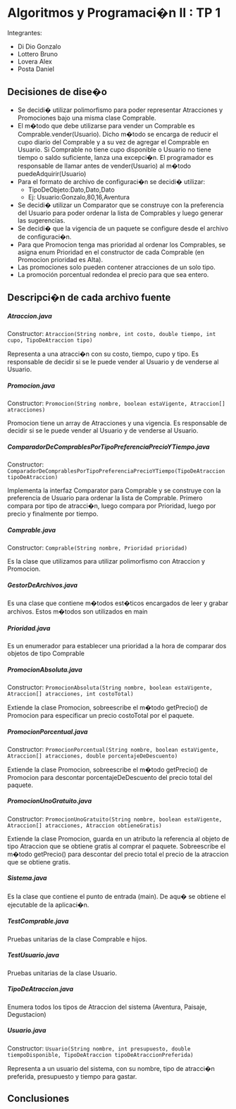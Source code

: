 # Algoritmos y Programaci�n II : TP 1

Integrantes: 
- Di Dio Gonzalo
- Lottero Bruno
- Lovera Alex
- Posta Daniel

## Decisiones de dise�o

- Se decidi� utilizar polimorfismo para poder representar Atracciones y Promociones bajo una misma clase Comprable.
- El m�todo que debe utilizarse para vender un Comprable es Comprable.vender(Usuario). 
Dicho m�todo se encarga de reducir el cupo diario del Comprable y a su vez de agregar el Comprable en Usuario. 
Si Comprable no tiene cupo disponible o Usuario no tiene tiempo o saldo suficiente, lanza una excepci�n. El programador es responsable de llamar antes de vender(Usuario) al m�todo puedeAdquirir(Usuario)
- Para el formato de archivo de configuraci�n se decidi� utilizar:
    - TipoDeObjeto:Dato,Dato,Dato
    - Ej: Usuario:Gonzalo,80,16,Aventura
- Se decidi� utilizar un Comparator que se construye con la preferencia del Usuario para poder ordenar la lista de Comprables y luego generar las sugerencias.
- Se decidi� que la vigencia de un paquete se configure desde el archivo de configuraci�n.
- Para que Promocion tenga mas prioridad al ordenar los Comprables, se asigna enum Prioridad en el constructor de cada Comprable (en Promocion prioridad es Alta).
- Las promociones solo pueden contener atracciones de un solo tipo.
- La promoción porcentual redondea el precio para que sea entero.

## Descripci�n de cada archivo fuente

##### Atraccion.java

Constructor: `Atraccion(String nombre, int costo, double tiempo, int cupo, TipoDeAtraccion tipo)`

Representa a una atracci�n con su costo, tiempo, cupo y tipo.
Es responsable de decidir si se le puede vender al Usuario y de venderse al Usuario.

##### Promocion.java

Constructor: `Promocion(String nombre, boolean estaVigente, Atraccion[] atracciones)`

Promocion tiene un array de Atracciones y una vigencia.
Es responsable de decidir si se le puede vender al Usuario y de venderse al Usuario.

##### ComparadorDeComprablesPorTipoPreferenciaPrecioYTiempo.java

Constructor: `ComparadorDeComprablesPorTipoPreferenciaPrecioYTiempo(TipoDeAtraccion tipoDeAtraccion)`

Implementa la interfaz Comparator para Comprable y se construye con la preferencia de Usuario para ordenar la lista de Comprable.
Primero compara por tipo de atracci�n, luego compara por Prioridad, luego por precio y finalmente por tiempo.

##### Comprable.java

Constructor: `Comprable(String nombre, Prioridad prioridad)`

Es la clase que utilizamos para utilizar polimorfismo con Atraccion y Promocion.

##### GestorDeArchivos.java

Es una clase que contiene m�todos est�ticos encargados de leer y grabar archivos. Estos m�todos son utilizados en main

##### Prioridad.java

Es un enumerador para establecer una prioridad a la hora de comparar dos objetos de tipo Comprable

##### PromocionAbsoluta.java

Constructor: `PromocionAbsoluta(String nombre, boolean estaVigente, Atraccion[] atracciones, int costoTotal)`

Extiende la clase Promocion, sobreescribe el m�todo getPrecio() de Promocion para especificar un precio costoTotal por el paquete.

##### PromocionPorcentual.java

Constructor: `PromocionPorcentual(String nombre, boolean estaVigente, Atraccion[] atracciones, double porcentajeDeDescuento)`

Extiende la clase Promocion, sobreescribe el m�todo getPrecio() de Promocion para descontar porcentajeDeDescuento del precio total del paquete.

##### PromocionUnoGratuito.java

Constructor: `PromocionUnoGratuito(String nombre, boolean estaVigente, Atraccion[] atracciones, Atraccion obtieneGratis)`

Extiende la clase Promocion, guarda en un atributo la referencia al objeto de tipo Atraccion que se obtiene gratis al comprar el paquete.
Sobreescribe el m�todo getPrecio() para descontar del precio total el precio de la atraccion que se obtiene gratis.

##### Sistema.java

Es la clase que contiene el punto de entrada (main). De aqu� se obtiene el ejecutable de la aplicaci�n.

##### TestComprable.java

Pruebas unitarias de la clase Comprable e hijos.

##### TestUsuario.java

Pruebas unitarias de la clase Usuario.

##### TipoDeAtraccion.java

Enumera todos los tipos de Atraccion del sistema (Aventura, Paisaje, Degustacion)

##### Usuario.java

Constructor: `Usuario(String nombre, int presupuesto, double tiempoDisponible, TipoDeAtraccion tipoDeAtraccionPreferida)`

Representa a un usuario del sistema, con su nombre, tipo de atracci�n preferida, presupuesto y tiempo para gastar.

## Conclusiones


